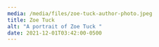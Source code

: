 ```yaml
---
media: /media/files/zoe-tuck-author-photo.jpeg
title: Zoe Tuck
alt: "A portrait of Zoe Tuck "
date: 2021-12-01T03:42:00-0500
---
```

